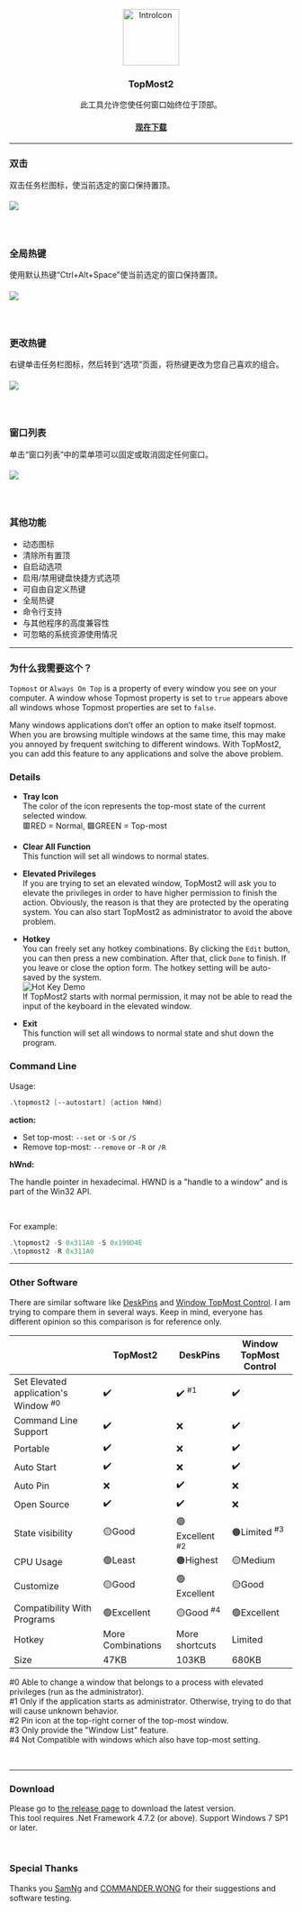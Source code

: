 <p align="center">
	<a href="https://github.com/jerrylum/topmost2"><img src="https://i.imgur.com/r7PW6a2.png" alt="IntroIcon" width="100"></a>
</p>
<h3 align="center">TopMost2</h3>
<p align="center">此工具允许您使任何窗口始终位于顶部。</p>

<h4 align="center"><a href="https://github.com/jerrylum/topmost2/releases">现在下载</a></h4>

---

### 双击

双击任务栏图标，使当前选定的窗口保持置顶。

<h5 align="left">
<img src="https://i.imgur.com/kuBflkz.gif">
</h5>

<br>

### 全局热键

使用默认热键“Ctrl+Alt+Space”使当前选定的窗口保持置顶。
<h5 align="left">
<img src="https://i.imgur.com/NokjMLd.gif">
</h5>
<br>

### 更改热键

右键单击任务栏图标，然后转到“选项”页面，将热键更改为您自己喜欢的组合。

<h5 align="left">
<img src="https://i.imgur.com/LfNdpHR.gif">
</h5>

<br>

### 窗口列表

单击“窗口列表”中的菜单项可以固定或取消固定任何窗口。

<h5 align="left">
<img src="https://i.imgur.com/6KIfi3d.gif">
</h5>

<br>

### 其他功能

- 动态图标
- 清除所有置顶
- 自启动选项
- 启用/禁用键盘快捷方式选项
- 可自由自定义热键
- 全局热键
- 命令行支持
- 与其他程序的高度兼容性 
- 可忽略的系统资源使用情况



---

### 为什么我需要这个？

`Topmost` or `Always On Top` is a property of every window you see on your computer. A window whose Topmost property is set to `true` appears above all windows whose Topmost properties are set to `false`.  <br>

Many windows applications don’t offer an option to make itself topmost. When you are browsing multiple windows at the same time, this may make you annoyed by frequent switching to different windows. With TopMost2,  you can add this feature to any applications and solve the above problem.



### Details

- **Tray Icon**  
  The color of the icon represents the top-most state of the current selected window.  
  🟥RED = Normal, 🟩GREEN = Top-most
  
- **Clear All Function**  
  This function will set all windows to normal states.
  
- **Elevated Privileges**  
  If you are trying to set an elevated window, TopMost2 will ask you to elevate the privileges in order to have higher permission to finish the action. Obviously, the reason is that they are protected by the operating system. You can also start TopMost2 as administrator to avoid the above problem.
  
- **Hotkey**  
  You can freely set any hotkey combinations. By clicking the `Edit` button, you can then press a new combination. After that, click `Done` to finish. If you leave or close the option form. The hotkey setting will be auto-saved by the system.  
  ![Hot Key Demo](https://i.imgur.com/jGFi1tC.gif)  
  If TopMost2 starts with normal permission, it may not be able to read the input of the keyboard in the elevated window.

- **Exit**  
  This function will set all windows to normal state and shut down the program.


### Command Line

Usage:

```powershell
.\topmost2 [--autostart] {action hWnd}
```

**action:**

- Set top-most: `--set` or `-S` or `/S`
- Remove top-most: `--remove` or `-R` or `/R`

**hWnd:**

The handle pointer in hexadecimal. HWND is a "handle to a window" and is part of the Win32 API.

<br>

For example:

```powershell
.\topmost2 -S 0x311A0 -S 0x190D4E
.\topmost2 -R 0x311A0
```



---

### Other Software

There are similar software like [DeskPins](https://efotinis.neocities.org/deskpins/) and [Window TopMost Control](https://www.sordum.org/9182/window-topmost-control-v1-2/). I am trying to compare them in several ways. Keep in mind, everyone has different opinion so this comparison is for reference only.



|                                                 | TopMost2          | DeskPins                 | Window TopMost Control |
| ----------------------------------------------- | ----------------- | ------------------------ | ---------------------- |
| Set Elevated application's Window <sup>#0</sup> | ✔️                 | ✔️ <sup>#1</sup>          | ✔️                      |
| Command Line Support                            | ✔️                 | ❌                        | ✔️                      |
| Portable                                        | ✔️                 | ❌                        | ✔️                      |
| Auto Start                                      | ✔️                 | ❌                        | ✔️                      |
| Auto Pin                                        | ❌                 | ✔️                        | ❌                      |
| Open Source                                     | ✔️                 | ✔️                        | ❌                      |
| State visibility                                | 🟡Good             | 🟢Excellent <sup>#2</sup> | 🟠Limited <sup>#3</sup> |
| CPU Usage                                       | 🟢Least            | 🟠Highest                 | 🟡Medium                |
| Customize                                       | 🟡Good             | 🟢Excellent               | 🟡Good                  |
| Compatibility With Programs                     | 🟢Excellent        | 🟡Good <sup>#4</sup>      | 🟢Excellent             |
| Hotkey                                          | More Combinations | More shortcuts           | Limited                |
| Size                                            | 47KB              | 103KB                    | 680KB                  |

#0 Able to change a window that belongs to a process with elevated privileges (run as the administrator).  
#1 Only if the application starts as administrator. Otherwise, trying to do that will cause unknown behavior.  
#2 Pin icon at the top-right corner of the top-most window.  
#3 Only provide the "Window List" feature.  
#4 Not Compatible with windows which also have top-most setting.  

<br> 

---

### Download

Please go to [the release page](https://github.com/jerrylum/topmost2/releases) to download the latest version.  
This tool requires .Net Framework 4.7.2 (or above). Support Windows 7 SP1 or later.  

<br>

### Special Thanks

Thanks you [SamNg](https://github.com/ngkachunhlp) and [COMMANDER.WONG](https://github.com/COMMANDERWONG) for their suggestions and  software testing.
